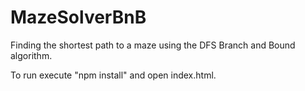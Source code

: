 # MazeSolverBnB
Finding the shortest path to a maze using the DFS Branch and Bound algorithm.

To run execute "npm install" and open index.html.
